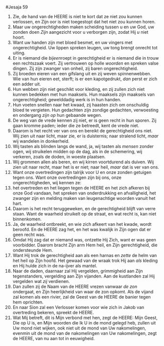 #Jesaja 59
1. Zie, de hand van de HEERE is niet te kort dat ze niet zou kunnen verlossen, en Zijn oor is niet toegestopt dat het niet zou kunnen horen. 
2. Maar uw ongerechtigheden maken scheiding tussen u en uw God, uw zonden doen *Zijn* aangezicht voor u verborgen zijn, zodat Hij *u* niet hoort. 
3. Want uw handen zijn met bloed besmet, en uw vingers met ongerechtigheid. Uw lippen spreken leugen, uw tong brengt onrecht tot uiting. 
4. Er is niemand die *bijeen*roept in gerechtigheid er is niemand die in trouw een rechtszaak voert. Zij vertrouwen op holle *woorden* en spreken valse dingen. Zij zijn zwanger van onheil, zij baren ongerechtigheid. 
5. Zij broeden eieren van een gifslang uit en zij weven spinnenwebben. Wie van hun eieren eet, sterft; is er een kapotgedrukt, *dan* perst er zich een adder uit. 
6. Hun webben zijn niet geschikt voor kleding, en zij zullen zich niet kunnen bedekken met hun maaksels. Hun maaksels zijn maaksels van ongerechtigheid; gewelddadig werk is in hun handen. 
7. Hun voeten snellen naar het kwaad, zij haasten zich om onschuldig bloed te vergieten. Hun gedachten zijn zondige gedachten, verwoesting en ondergang *zijn op* hun gebaande wegen. 
8. De weg van de vrede kennen zij niet, er is geen recht in hun sporen. Zij gaan kromme paden; ieder die ze betreedt, kent de vrede niet. 
9. Daarom is het recht ver van ons en bereikt de gerechtigheid ons niet. Wij zien uit naar licht, maar zie, er is duisternis; naar stralend licht, *maar* wij wandelen in donkerheid. 
10. Wij tasten als blinden langs de wand, ja, wij tasten als *mensen* zonder ogen, wij struikelen midden op de dag, als in de schemering, wij verkeren, zoals de doden, in woeste plaatsen. 
11. Wij grommen allen als beren, en wij kirren voortdurend als duiven. Wij zien uit naar recht, maar het is er niet; naar heil, *maar* dat is ver van ons. 
12. Want onze overtredingen zijn talrijk voor U en onze zonden getuigen tegen ons. Want onze overtredingen zijn bij ons, onze ongerechtigheden, wij kennen ze: 
13. het overtreden en het liegen tegen de HEERE en het zich afkeren bij onze God vandaan, het spreken van onderdrukking en afvalligheid, het zwanger zijn en melding maken van leugenachtige woorden vanuit het hart. 
14. Daarom is het recht teruggeweken, en de gerechtigheid blijft van verre staan. Want de waarheid struikelt op de straat, en wat recht is, kan niet binnenkomen. 
15. Ja, de waarheid ontbreekt, en wie zich afkeert van het kwade, wordt beroofd. En de HEERE zag het, en het was kwalijk in Zijn ogen dat er geen recht was. 
16. Omdat Hij zag dat er niemand was, ontzette Hij Zich, want er was geen voorbidder. Daarom bracht Zijn arm Hem heil, en Zijn gerechtigheid, die ondersteunde Hem. 
17. Want Hij trok de gerechtigheid aan als een harnas en *zette* de helm van het heil op Zijn hoofd. Het gewaad van de wraak trok Hij aan *als* kleding en Hij hulde zich in de na-ijver als mantel. 
18. Naar de daden, daarnaar zal Hij vergelden, grimmigheid aan Zijn tegenstanders, vergelding aan Zijn vijanden. Aan de kustlanden zal Hij vergelden wat *zij* verdienen. 
19. Dan zullen zij de Naam van de HEERE vrezen vanwaar *de zon* ondergaat, en Zijn heerlijkheid van waar de zon opkomt. Als de vijand zal komen als een rivier, zal de Geest van de HEERE de banier tegen hem oprichten. 
20. En naar Sion zal een Verlosser komen voor wie zich in Jakob van overtreding bekeren, spreekt de HEERE.
21. Wat Mij betreft, dit is Mijn verbond met hen, zegt de HEERE: Mijn Geest, Die op U is, en Mijn woorden die Ik U in de mond gelegd heb, zullen uit Uw mond niet wijken, ook niet uit de mond van Uw nakomelingen, evenmin uit de mond van de nakomelingen van Uw nakomelingen, zegt de HEERE, van nu aan tot in eeuwigheid.
